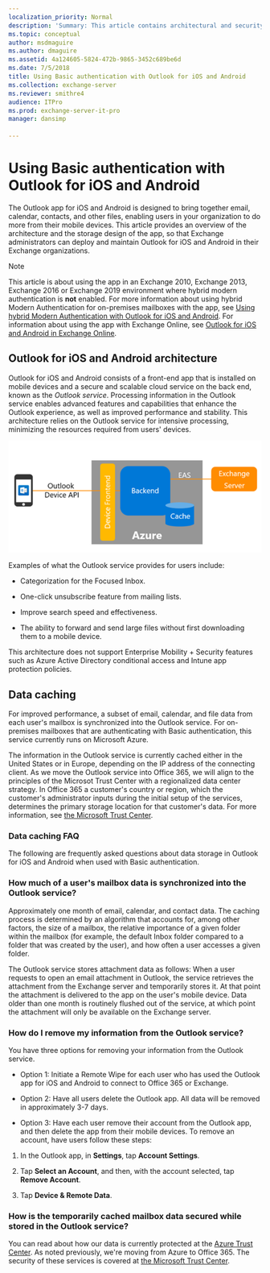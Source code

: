 ```yaml
---
localization_priority: Normal
description: 'Summary: This article contains architectural and security information for administrators about Outlook for iOS and Android in an Exchange Server 2016 or Exchange Server 2019 on-premises environment when the app uses Basic authentication.'
ms.topic: conceptual
author: msdmaguire
ms.author: dmaguire
ms.assetid: 4a124605-5824-472b-9865-3452c689be6d
ms.date: 7/5/2018
title: Using Basic authentication with Outlook for iOS and Android
ms.collection: exchange-server
ms.reviewer: smithre4
audience: ITPro
ms.prod: exchange-server-it-pro
manager: dansimp

---
```


# Using Basic authentication with Outlook for iOS and Android

The Outlook app for iOS and Android is designed to bring together email, calendar, contacts, and other files, enabling users in your organization to do more from their mobile devices. This article provides an overview of the architecture and the storage design of the app, so that Exchange administrators can deploy and maintain Outlook for iOS and Android in their Exchange organizations.

>[!NOTE]
> This article is about using the app in an Exchange 2010, Exchange 2013, Exchange 2016 or Exchange 2019 environment where hybrid modern authentication is **not** enabled. For more information about using hybrid Modern Authentication for on-premises mailboxes with the app, see [Using hybrid Modern Authentication with Outlook for iOS and Android](use-hybrid-modern-auth.md). For information about using the app with Exchange Online, see [Outlook for iOS and Android in Exchange Online](https://go.microsoft.com/fwlink/p/?linkid=845477).

## Outlook for iOS and Android architecture

Outlook for iOS and Android consists of a front-end app that is installed on mobile devices and a secure and scalable cloud service on the back end, known as the *Outlook service*. Processing information in the Outlook service enables advanced features and capabilities that enhance the Outlook experience, as well as improved performance and stability. This architecture relies on the Outlook service for intensive processing, minimizing the resources required from users' devices.

![Architecture of Basic authentication in Outlook for iOS and Android](../../media/08b57616-7479-4577-b5de-1fc48dd059a1.PNG)

Examples of what the Outlook service provides for users include:

- Categorization for the Focused Inbox.

- One-click unsubscribe feature from mailing lists.

- Improve search speed and effectiveness.

- The ability to forward and send large files without first downloading them to a mobile device.

This architecture does not support Enterprise Mobility + Security features such as Azure Active Directory conditional access and Intune app protection policies.

## Data caching

For improved performance, a subset of email, calendar, and file data from each user's mailbox is synchronized into the Outlook service. For on-premises mailboxes that are authenticating with Basic authentication, this service currently runs on Microsoft Azure.

The information in the Outlook service is currently cached either in the United States or in Europe, depending on the IP address of the connecting client. As we move the Outlook service into Office 365, we will align to the principles of the Microsot Trust Center with a regionalized data center strategy. In Office 365 a customer's country or region, which the customer's administrator inputs during the initial setup of the services, determines the primary storage location for that customer's data. For more information, see [the Microsoft Trust Center](https://microsoft.com/trustcenter).

### Data caching FAQ

The following are frequently asked questions about data storage in Outlook for iOS and Android when used with Basic authentication.

### How much of a user's mailbox data is synchronized into the Outlook service?

Approximately one month of email, calendar, and contact data. The caching process is determined by an algorithm that accounts for, among other factors, the size of a mailbox, the relative importance of a given folder within the mailbox (for example, the default Inbox folder compared to a folder that was created by the user), and how often a user accesses a given folder.

The Outlook service stores attachment data as follows: When a user requests to open an email attachment in Outlook, the service retrieves the attachment from the Exchange server and temporarily stores it. At that point the attachment is delivered to the app on the user's mobile device. Data older than one month is routinely flushed out of the service, at which point the attachment will only be available on the Exchange server.

### How do I remove my information from the Outlook service?

You have three options for removing your information from the Outlook service.

- Option 1: Initiate a Remote Wipe for each user who has used the Outlook app for iOS and Android to connect to Office 365 or Exchange.

- Option 2: Have all users delete the Outlook app. All data will be removed in approximately 3-7 days.

- Option 3: Have each user remove their account from the Outlook app, and then delete the app from their mobile devices. To remove an account, have users follow these steps:

1. In the Outlook app, in **Settings**, tap **Account Settings**.

2. Tap **Select an Account**, and then, with the account selected, tap **Remove Account**.

3. Tap **Device & Remote Data**.

### How is the temporarily cached mailbox data secured while stored in the Outlook service?

You can read about how our data is currently protected at the [Azure Trust Center](https://azure.microsoft.com/support/trust-center/). As noted previously, we're moving from Azure to Office 365. The security of these services is covered at [the Microsoft Trust Center](https://microsoft.com/trustcenter).


